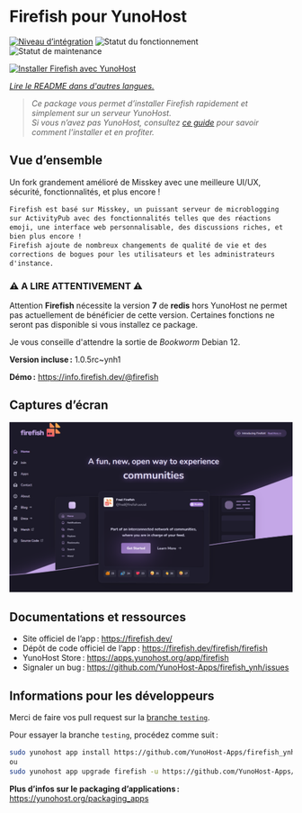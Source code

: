 <!--
Nota bene : ce README est automatiquement généré par <https://github.com/YunoHost/apps/tree/master/tools/readme_generator>
Il NE doit PAS être modifié à la main.
-->

# Firefish pour YunoHost

[![Niveau d’intégration](https://dash.yunohost.org/integration/firefish.svg)](https://dash.yunohost.org/appci/app/firefish) ![Statut du fonctionnement](https://ci-apps.yunohost.org/ci/badges/firefish.status.svg) ![Statut de maintenance](https://ci-apps.yunohost.org/ci/badges/firefish.maintain.svg)

[![Installer Firefish avec YunoHost](https://install-app.yunohost.org/install-with-yunohost.svg)](https://install-app.yunohost.org/?app=firefish)

*[Lire le README dans d'autres langues.](./ALL_README.md)*

> *Ce package vous permet d’installer Firefish rapidement et simplement sur un serveur YunoHost.*  
> *Si vous n’avez pas YunoHost, consultez [ce guide](https://yunohost.org/install) pour savoir comment l’installer et en profiter.*

## Vue d’ensemble

Un fork grandement amélioré de Misskey avec une meilleure UI/UX, sécurité, fonctionnalités, et plus encore !


    Firefish est basé sur Misskey, un puissant serveur de microblogging sur ActivityPub avec des fonctionnalités telles que des réactions emoji, une interface web personnalisable, des discussions riches, et bien plus encore !
    Firefish ajoute de nombreux changements de qualité de vie et des corrections de bogues pour les utilisateurs et les administrateurs d'instance.

### ⚠️ A LIRE ATTENTIVEMENT ⚠️

Attention **Firefish** nécessite la version **7** de **redis** hors YunoHost ne permet pas actuellement de bénéficier de cette version.
Certaines fonctions ne seront pas disponible si vous installez ce package.

Je vous conseille d'attendre la sortie de _Bookworm_ Debian 12.

**Version incluse :** 1.0.5rc~ynh1

**Démo :** <https://info.firefish.dev/@firefish>

## Captures d’écran

![Capture d’écran de Firefish](./doc/screenshots/screenshot-firefish.png)

## Documentations et ressources

- Site officiel de l’app : <https://firefish.dev/>
- Dépôt de code officiel de l’app : <https://firefish.dev/firefish/firefish>
- YunoHost Store : <https://apps.yunohost.org/app/firefish>
- Signaler un bug : <https://github.com/YunoHost-Apps/firefish_ynh/issues>

## Informations pour les développeurs

Merci de faire vos pull request sur la [branche `testing`](https://github.com/YunoHost-Apps/firefish_ynh/tree/testing).

Pour essayer la branche `testing`, procédez comme suit :

```bash
sudo yunohost app install https://github.com/YunoHost-Apps/firefish_ynh/tree/testing --debug
ou
sudo yunohost app upgrade firefish -u https://github.com/YunoHost-Apps/firefish_ynh/tree/testing --debug
```

**Plus d’infos sur le packaging d’applications :** <https://yunohost.org/packaging_apps>
